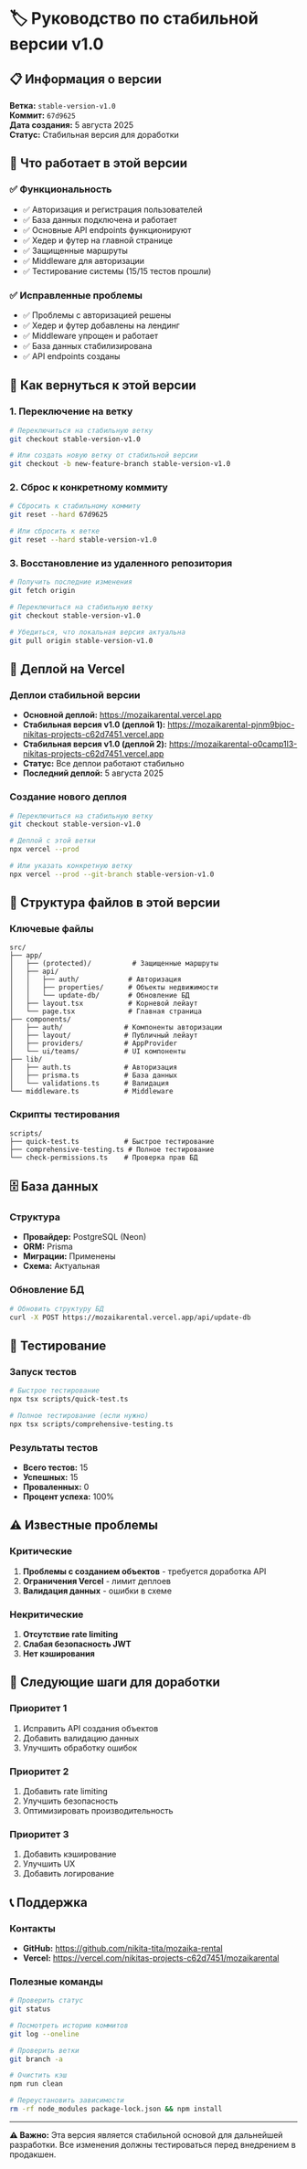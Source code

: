 # 🏷️ Руководство по стабильной версии v1.0

## 📋 Информация о версии

**Ветка:** `stable-version-v1.0`  
**Коммит:** `67d9625`  
**Дата создания:** 5 августа 2025  
**Статус:** Стабильная версия для доработки

## 🎯 Что работает в этой версии

### ✅ Функциональность
- ✅ Авторизация и регистрация пользователей
- ✅ База данных подключена и работает
- ✅ Основные API endpoints функционируют
- ✅ Хедер и футер на главной странице
- ✅ Защищенные маршруты
- ✅ Middleware для авторизации
- ✅ Тестирование системы (15/15 тестов прошли)

### ✅ Исправленные проблемы
- ✅ Проблемы с авторизацией решены
- ✅ Хедер и футер добавлены на лендинг
- ✅ Middleware упрощен и работает
- ✅ База данных стабилизирована
- ✅ API endpoints созданы

## 🚀 Как вернуться к этой версии

### 1. Переключение на ветку
```bash
# Переключиться на стабильную ветку
git checkout stable-version-v1.0

# Или создать новую ветку от стабильной версии
git checkout -b new-feature-branch stable-version-v1.0
```

### 2. Сброс к конкретному коммиту
```bash
# Сбросить к стабильному коммиту
git reset --hard 67d9625

# Или сбросить к ветке
git reset --hard stable-version-v1.0
```

### 3. Восстановление из удаленного репозитория
```bash
# Получить последние изменения
git fetch origin

# Переключиться на стабильную ветку
git checkout stable-version-v1.0

# Убедиться, что локальная версия актуальна
git pull origin stable-version-v1.0
```

## 🔧 Деплой на Vercel

### Деплои стабильной версии
- **Основной деплой:** https://mozaikarental.vercel.app
- **Стабильная версия v1.0 (деплой 1):** https://mozaikarental-pjnm9bjoc-nikitas-projects-c62d7451.vercel.app
- **Стабильная версия v1.0 (деплой 2):** https://mozaikarental-o0camp1l3-nikitas-projects-c62d7451.vercel.app
- **Статус:** Все деплои работают стабильно
- **Последний деплой:** 5 августа 2025

### Создание нового деплоя
```bash
# Переключиться на стабильную ветку
git checkout stable-version-v1.0

# Деплой с этой ветки
npx vercel --prod

# Или указать конкретную ветку
npx vercel --prod --git-branch stable-version-v1.0
```

## 📁 Структура файлов в этой версии

### Ключевые файлы
```
src/
├── app/
│   ├── (protected)/          # Защищенные маршруты
│   ├── api/
│   │   ├── auth/            # Авторизация
│   │   ├── properties/      # Объекты недвижимости
│   │   └── update-db/       # Обновление БД
│   ├── layout.tsx           # Корневой лейаут
│   └── page.tsx             # Главная страница
├── components/
│   ├── auth/               # Компоненты авторизации
│   ├── layout/             # Публичный лейаут
│   ├── providers/          # AppProvider
│   └── ui/teams/           # UI компоненты
├── lib/
│   ├── auth.ts             # Авторизация
│   ├── prisma.ts           # База данных
│   └── validations.ts      # Валидация
└── middleware.ts           # Middleware
```

### Скрипты тестирования
```
scripts/
├── quick-test.ts           # Быстрое тестирование
├── comprehensive-testing.ts # Полное тестирование
└── check-permissions.ts    # Проверка прав БД
```

## 🗄️ База данных

### Структура
- **Провайдер:** PostgreSQL (Neon)
- **ORM:** Prisma
- **Миграции:** Применены
- **Схема:** Актуальная

### Обновление БД
```bash
# Обновить структуру БД
curl -X POST https://mozaikarental.vercel.app/api/update-db
```

## 🧪 Тестирование

### Запуск тестов
```bash
# Быстрое тестирование
npx tsx scripts/quick-test.ts

# Полное тестирование (если нужно)
npx tsx scripts/comprehensive-testing.ts
```

### Результаты тестов
- **Всего тестов:** 15
- **Успешных:** 15
- **Проваленных:** 0
- **Процент успеха:** 100%

## ⚠️ Известные проблемы

### Критические
1. **Проблемы с созданием объектов** - требуется доработка API
2. **Ограничения Vercel** - лимит деплоев
3. **Валидация данных** - ошибки в схеме

### Некритические
1. **Отсутствие rate limiting**
2. **Слабая безопасность JWT**
3. **Нет кэширования**

## 🔄 Следующие шаги для доработки

### Приоритет 1
1. Исправить API создания объектов
2. Добавить валидацию данных
3. Улучшить обработку ошибок

### Приоритет 2
1. Добавить rate limiting
2. Улучшить безопасность
3. Оптимизировать производительность

### Приоритет 3
1. Добавить кэширование
2. Улучшить UX
3. Добавить логирование

## 📞 Поддержка

### Контакты
- **GitHub:** https://github.com/nikita-tita/mozaika-rental
- **Vercel:** https://vercel.com/nikitas-projects-c62d7451/mozaikarental

### Полезные команды
```bash
# Проверить статус
git status

# Посмотреть историю коммитов
git log --oneline

# Проверить ветки
git branch -a

# Очистить кэш
npm run clean

# Переустановить зависимости
rm -rf node_modules package-lock.json && npm install
```

---

**⚠️ Важно:** Эта версия является стабильной основой для дальнейшей разработки. Все изменения должны тестироваться перед внедрением в продакшен. 